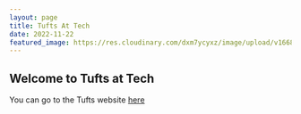 ```yaml
---
layout: page
title: Tufts At Tech
date: 2022-11-22
featured_image: https://res.cloudinary.com/dxm7ycyxz/image/upload/v1668016884/2022/04/justin-veenema-NH1d0xX6Ldk-unsplash-1-1_my7kal.jpg
---
```


## Welcome to Tufts at Tech

You can go to the Tufts website [here](https://vet.tufts.edu/tufts-tech)